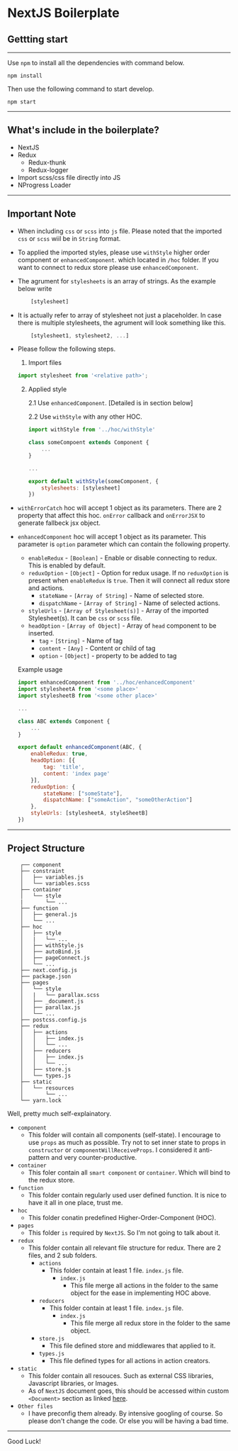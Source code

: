 # NextJS Boilerplate

## Gettting start
---
Use `npm` to install all the dependencies with command below.
```
npm install
```

Then use the following command to start develop.
```
npm start
```
---

## What's include in the boilerplate?
- NextJS
- Redux
    - Redux-thunk
    - Redux-logger
- Import scss/css file directly into JS
- NProgress Loader

---
## Important Note
- When including `css` or `scss` into `js` file. Please noted that the imported `css` or `scss` wiil be in `String` format.

- To applied the imported styles, please use `withStyle` higher order component or `enhancedComponent`. which located in `/hoc` folder. If you want to connect to redux store please use `enhancedComponent`.
- The agrument for `stylesheets` is an array of strings. As the example below write
    ```jsx
        [stylesheet]
    ```
- It is actually refer to array of stylesheet not just a placeholder. In case there is multiple stylesheets, the agrument will look something like this.
    ```jsx
        [stylesheet1, stylesheet2, ...]
    ```
- Please follow the following steps.

    1. Import files
    ```jsx
    import stylesheet from '<relative path>';
    ```

    2. Applied style

        2.1 Use `enhancedComponent`. [Detailed is in section below]

        2.2 Use `withStyle` with any other HOC.

        ```jsx
        import withStyle from '../hoc/withStyle'

        class someCompoent extends Component {
            ...
        }

        ...

        export default withStyle(someComponent, {
            stylesheets: [stylesheet]
        })
        ```
- `withErrorCatch` hoc will accept 1 object as its parameters. There are 2 property that affect this hoc. `onError` callback and `onErrorJSX` to generate fallbeck jsx object.
- `enhancedComponent` hoc will accept 1 object as its parameter. This parameter is `option` parameter which can contain the following property.
    - `enableRedux` - `[Boolean]` - Enable or disable connecting to redux. This is enabled by default.
    - `reduxOption` - `[Object]` - Option for redux usage. If no `reduxOption` is present when `enableRedux` is `true`. Then it will connect all redux store and actions.
        - `stateName` - `[Array of String]` - Name of selected store.
        - `dispatchName` - `[Array of String]` - Name of selected actions.
    - `styleUrls` - `[Array of Stylesheet(s)]` - Array of the imported Stylesheet(s). It can be `css` or `scss` file.
    - `headOption` - `[Array of Object]` - Array of `head` component to be inserted.
        - `tag` - `[String]` - Name of tag
        - `content` - `[Any]` - Content or child of tag
        - `option` - `[Object]` - property to be added to tag

    Example usage
    ```jsx
    import enhancedComponent from '../hoc/enhancedComponent'
    import stylesheetA from '<some place>'
    import stylesheetB from '<some other place>'

    ...

    class ABC extends Component {
        ...
    }

    export default enhancedComponent(ABC, {
        enableRedux: true,
        headOption: [{
            tag: 'title',
            content: 'index page'
        }],
        reduxOption: {
            stateName: ["someState"],
            dispatchName: ["someAction", "someOtherAction"]
        },
        styleUrls: [stylesheetA, styleSheetB]
    })
    ```

---

## Project Structure
```
    ┌── component
    ├── constraint
    │   ├── variables.js
    │   └── variables.scss
    ├── container
    │   └── style
    |       └── ...
    ├── function
    │   ├── general.js
    │   └── ...
    ├── hoc
    │   ├── style
    │   |   └── ...
    │   ├── withStyle.js
    │   ├── autoBind.js
    │   ├── pageConnect.js
    │   └── ...
    ├── next.config.js
    ├── package.json
    ├── pages
    │   └── style
    │   |   └── parallax.scss
    │   ├── _document.js
    │   ├── parallax.js
    │   └── ...
    ├── postcss.config.js
    ├── redux
    │   ├── actions
    │   │   ├── index.js
    │   │   └── ...
    │   ├── reducers
    │   │   ├── index.js
    │   │   └── ...
    │   ├── store.js
    │   └── types.js
    ├── static
    │   └── resources
    │       └── ...
    └── yarn.lock
```

Well, pretty much self-explainatory.

- `component`
    - This folder will contain all components (self-state). I encourage to use `props` as much as possible. Try not to set inner state to props in `constructor` or `componentWillReceiveProps`. I considered it anti-pattern and very counter-productive.
- `container`
    - This foler contain all `smart component` or `container`. Which will bind to the redux store.
- `function`
    - This folder contain regularly used user defined function. It is nice to have it all in one place, trust me.
- `hoc`
    - This folder conatin predefined Higher-Order-Component (HOC).
- `pages`
    - This folder `is` required by `NextJS`. So I'm not going to talk about it.
- `redux`
    - This folder contain all relevant file structure for redux. There are 2 files, and 2 sub folders.
        - `actions`
            - This folder contain at least 1 file. `index.js` file.
                - `index.js`
                    - This file merge all actions in the folder to the same object for the ease in implementing HOC above.
        - `reducers`
            - This folder contain at least 1 file. `index.js` file.
                - `index.js`
                    - This file merge all redux store in the folder to the same object.
        - `store.js`
            - This file defined store and middlewares that applied to it.
        - `types.js`
            - This file defined types for all actions in action creators.
- `static`
    - This folder contain all resouces. Such as external CSS libraries, Javascript libraries, or Images.
    - As of `NextJS` document goes, this should be accessed within custom `<Document>` section as linked [here](https://github.com/zeit/next.js/#custom-document).
- `Other files`
    - I have preconfig them already. By intensive googling of course. So please don't change the code. Or else you will be having a bad time.

---

Good Luck! 

